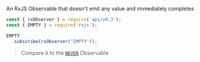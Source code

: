 <!--
name:       
title:      EMPTY
pageTitle:	EMPTY — An RxJS Observable that doesn't emit any value and immediately completes
desc:       
docsUrl:	
-->

An RxJS Observable that doesn't emit any value and immediately completes

```js
const { rxObserver } = require('api/v0.3');
const { EMPTY } = require('rxjs');

EMPTY
  .subscribe(rxObserver('EMPTY'));
```

> Compare it to the [`NEVER`](/rxjs/never) Observable
